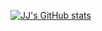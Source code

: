 
[![JJ's GitHub stats](https://github-readme-stats.vercel.app/api?username=jjkiely&show_icons=true&theme=radical)](https://github.com/anuraghazra/github-readme-stats)

<!--
**jjkiely/jjkiely** is a ✨ _special_ ✨ repository because its `README.md` (this file) appears on your GitHub profile.

Here are some ideas to get you started:

- 🔭 I’m currently working on ...
- 🌱 I’m currently learning ...
- 👯 I’m looking to collaborate on ...
- 🤔 I’m looking for help with ...
- 💬 Ask me about ...
- 📫 How to reach me: ...
- 😄 Pronouns: ...
- ⚡ Fun fact: ...
-->
